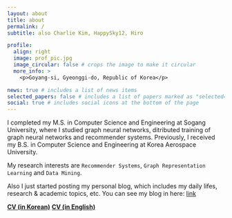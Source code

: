 ```yaml
---
layout: about
title: about
permalink: /
subtitle: also Charlie Kim, HappySky12, Hiro 

profile:
  align: right
  image: prof_pic.jpg
  image_circular: false # crops the image to make it circular
  more_info: >
    <p>Goyang-si, Gyeonggi-do, Republic of Korea</p>

news: true # includes a list of news items
selected_papers: false # includes a list of papers marked as "selected={true}"
social: true # includes social icons at the bottom of the page
---
```


I completed my M.S. in Computer Science and Engineering at Sogang University, where I studied graph neural networks, ditributed training of graph neural networks and recommender systems.
Previously, I received my B.S. in Computer Science and Engineering at Korea Aerospace University.

My research interests are `Recommender Systems`, `Graph Representation Learning` and `Data Mining`.

Also I just started posting my personal blog, which includes my daily lifes, research & academic topics, etc. You can see my blog in here: [link](https://happysky12.tistory.com/)

**[CV (in Korean)](https://drive.google.com/file/d/12_Tu5n9B83_oBuf2RPURv70HdOqoEATY/view?usp=sharing)**
**[CV (in English)](https://drive.google.com/file/d/19jY6zAs2xP-kCWyE-A5wKNAfnJOc0E1E/view?usp=sharing)**